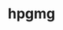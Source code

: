 ---
title: "hpgmg"
layout: cache
categories: [package, v0.18]
meta: {"versions": ["0.4"], "compilers": ["gcc@=7.3.1"], "oss": ["amzn2"], "platforms": ["linux"], "targets": ["aarch64", "graviton2", "x86_64_v3", "x86_64_v4"], "stacks": ["aws-ahug", "aws-ahug-aarch64"], "num_specs": 8, "num_specs_by_stack": {"aws-ahug-aarch64": 4, "aws-ahug": 4}}
spec_details: [{"hash": "dfmzlhsaqakkq6qvrfmtocqcq4qatng6", "compiler": "gcc@=7.3.1", "versions": ["0.4"], "os": "amzn2", "platform": "linux", "target": "aarch64", "variants": ["~cuda", "~debug", "~fe", "fv=mpi"], "stacks": ["aws-ahug-aarch64"], "size": "-", "tarball": "https://binaries.spack.io/releases/v0.18/build_cache/linux-amzn2-aarch64/gcc-7.3.1/hpgmg-0.4/linux-amzn2-aarch64-gcc-7.3.1-hpgmg-0.4-dfmzlhsaqakkq6qvrfmtocqcq4qatng6.spack"}, {"hash": "67yiswdue63lg6dt6pfulvvunz6mw4sk", "compiler": "gcc@=7.3.1", "versions": ["0.4"], "os": "amzn2", "platform": "linux", "target": "x86_64_v4", "variants": ["~cuda", "~debug", "~fe", "fv=mpi"], "stacks": ["aws-ahug"], "size": "-", "tarball": "https://binaries.spack.io/releases/v0.18/build_cache/linux-amzn2-x86_64_v4/gcc-7.3.1/hpgmg-0.4/linux-amzn2-x86_64_v4-gcc-7.3.1-hpgmg-0.4-67yiswdue63lg6dt6pfulvvunz6mw4sk.spack"}, {"hash": "v7hnh3lsomgextfqtluitbknn5gm4i3b", "compiler": "gcc@=7.3.1", "versions": ["0.4"], "os": "amzn2", "platform": "linux", "target": "aarch64", "variants": ["~cuda", "~debug", "~fe", "fv=mpi"], "stacks": ["aws-ahug-aarch64"], "size": "-", "tarball": "https://binaries.spack.io/releases/v0.18/build_cache/linux-amzn2-aarch64/gcc-7.3.1/hpgmg-0.4/linux-amzn2-aarch64-gcc-7.3.1-hpgmg-0.4-v7hnh3lsomgextfqtluitbknn5gm4i3b.spack"}, {"hash": "4iuoxbifmvep35om4jwr5wlmvcadxj7c", "compiler": "gcc@=7.3.1", "versions": ["0.4"], "os": "amzn2", "platform": "linux", "target": "x86_64_v4", "variants": ["~cuda", "~debug", "~fe", "fv=mpi"], "stacks": ["aws-ahug"], "size": "-", "tarball": "https://binaries.spack.io/releases/v0.18/build_cache/linux-amzn2-x86_64_v4/gcc-7.3.1/hpgmg-0.4/linux-amzn2-x86_64_v4-gcc-7.3.1-hpgmg-0.4-4iuoxbifmvep35om4jwr5wlmvcadxj7c.spack"}, {"hash": "u5ns57xusaiwuonebeuptnpmhiinhsnw", "compiler": "gcc@=7.3.1", "versions": ["0.4"], "os": "amzn2", "platform": "linux", "target": "graviton2", "variants": ["~cuda", "~debug", "~fe", "fv=mpi"], "stacks": ["aws-ahug-aarch64"], "size": "-", "tarball": "https://binaries.spack.io/releases/v0.18/build_cache/linux-amzn2-graviton2/gcc-7.3.1/hpgmg-0.4/linux-amzn2-graviton2-gcc-7.3.1-hpgmg-0.4-u5ns57xusaiwuonebeuptnpmhiinhsnw.spack"}, {"hash": "vlyn7ri67aq7ull4gytaywsxj6ahbn4c", "compiler": "gcc@=7.3.1", "versions": ["0.4"], "os": "amzn2", "platform": "linux", "target": "graviton2", "variants": ["~cuda", "~debug", "~fe", "fv=mpi"], "stacks": ["aws-ahug-aarch64"], "size": "-", "tarball": "https://binaries.spack.io/releases/v0.18/build_cache/linux-amzn2-graviton2/gcc-7.3.1/hpgmg-0.4/linux-amzn2-graviton2-gcc-7.3.1-hpgmg-0.4-vlyn7ri67aq7ull4gytaywsxj6ahbn4c.spack"}, {"hash": "nedle2ax2r2377t2uqfse6hkrlj77bhn", "compiler": "gcc@=7.3.1", "versions": ["0.4"], "os": "amzn2", "platform": "linux", "target": "x86_64_v3", "variants": ["~cuda", "~debug", "~fe", "fv=mpi"], "stacks": ["aws-ahug"], "size": "-", "tarball": "https://binaries.spack.io/releases/v0.18/build_cache/linux-amzn2-x86_64_v3/gcc-7.3.1/hpgmg-0.4/linux-amzn2-x86_64_v3-gcc-7.3.1-hpgmg-0.4-nedle2ax2r2377t2uqfse6hkrlj77bhn.spack"}, {"hash": "ljsaol5rfzgmimwhlflilhz6c5caa5cz", "compiler": "gcc@=7.3.1", "versions": ["0.4"], "os": "amzn2", "platform": "linux", "target": "x86_64_v3", "variants": ["~cuda", "~debug", "~fe", "fv=mpi"], "stacks": ["aws-ahug"], "size": "-", "tarball": "https://binaries.spack.io/releases/v0.18/build_cache/linux-amzn2-x86_64_v3/gcc-7.3.1/hpgmg-0.4/linux-amzn2-x86_64_v3-gcc-7.3.1-hpgmg-0.4-ljsaol5rfzgmimwhlflilhz6c5caa5cz.spack"}]
---